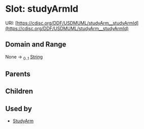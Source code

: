 
# Slot: studyArmId




URI: [https://cdisc.org/DDF/USDMUML/studyArm__studyArmId](https://cdisc.org/DDF/USDMUML/studyArm__studyArmId)


## Domain and Range

None &#8594;  <sub>0..1</sub> [String](types/String.md)

## Parents


## Children


## Used by

 * [StudyArm](StudyArm.md)
